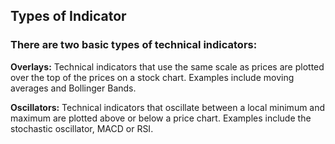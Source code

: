 ## Types of Indicator
### There are two basic types of technical indicators:

**Overlays:** Technical indicators that use the same scale as prices are plotted over the top of the prices on a stock chart. Examples include moving averages and Bollinger Bands.

**Oscillators:** Technical indicators that oscillate between a local minimum and maximum are plotted above or below a price chart. Examples include the stochastic oscillator, MACD or RSI.
